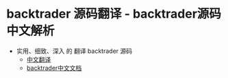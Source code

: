 # backtrader 源码翻译 - backtrader源码中文解析

* 实用、细致、深入 的 翻译 backtrader 源码 
  * <a href="https://github.com/farkeeper/backtrader_translation/tree/main/backtrader"> 中文翻译 </a>
  * <a href="https://github.com/farkeeper/backtrader_translation/blob/main/%E7%9F%A5%E8%AF%86%E7%82%B9/0%20backtrader%E4%B8%AD%E6%96%87%E6%96%87%E6%A1%A3.md" target='_blank'> backtrader中文文档 </a>
